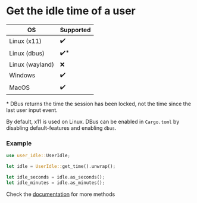 # Get the idle time of a user

| OS              | Supported |
| --------------- | --------- |
| Linux (x11)     | ✔️         |
| Linux (dbus)    | ✔️*        |
| Linux (wayland) | ❌         |
| Windows         | ✔️         |
| MacOS           | ✔️         |

\* DBus returns the time the session has been locked, not the time since the last user input event.

By default, x11 is used on Linux. DBus can be enabled in `Cargo.toml` by disabling default-features and enabling `dbus`.

### Example

```rust
use user_idle::UserIdle;

let idle = UserIdle::get_time().unwrap();

let idle_seconds = idle.as_seconds();
let idle_minutes = idle.as_minutes();
```
Check the [documentation](https://docs.rs/user-idle-time/latest/user_idle/) for more methods
